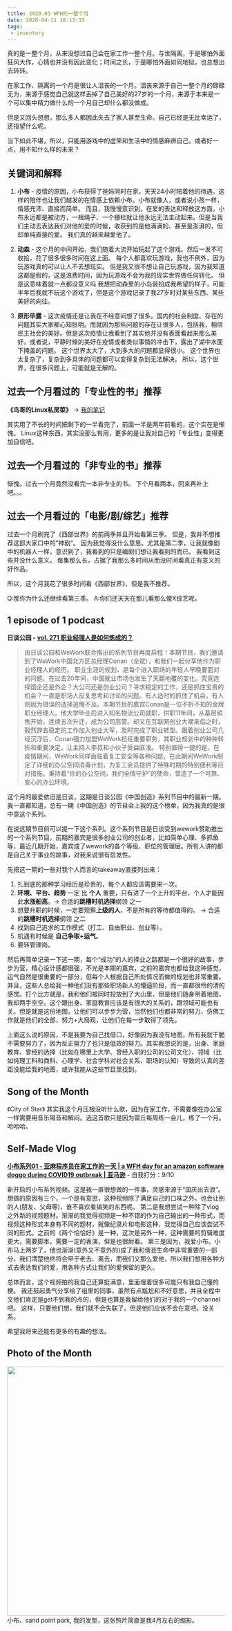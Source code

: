 ```yaml
---
title: 2020.03 WFH的一整个月
date: 2020-04-11 16:13:33
tags: 
 - inventory
---
```


真的是一整个月，从来没想过自己会在家工作一整个月。与世隔离，于是哪怕外面狂风大作，心情也并没有因此变化；时间之长，于是哪怕外面如同地狱，也总想出去转转。

在家工作、隔离的一个月是很让人沮丧的一个月。沮丧来源于自己一整个月的碌碌无为，来源于感觉自己就这样丢掉了自己美好的27岁的一个月，来源于本来是一个可以集中精力做什么的一个月自己却什么都没做成。

但是又回头想想，那么多人都因此失去了家人甚至生命。自己已经是无比幸运了，还指望什么呢。

当下如此不堪，所以，只能用游戏中的虚荣和生活中的情感麻痹自己。或者好一点，用不知什么样的未来？

<!-- more -->

## 关键词和解释

1. **小布** - 疫情的原因，小布获得了爸妈同时在家，天天24小时陪着他的待遇。这样的陪伴也让我们越发的在情感上依赖小布。小布就像人，或者说小孩一样，情感充沛、直接而简单。
而且，我慢慢意识到，在爱的表达和释放这方面，小布永远都是被动方，一根绳子、一个栅栏就让他永远无法主动起来。但是当我们主动去表达我们对他的爱的时候，收获到的是他满满的、甚至是澎湃的，但却单纯直接的爱。
我们真的越来越爱他了。

2. **动森** - 这个月的中间开始，我们随着大流开始玩起了这个游戏。然后一发不可收拾，花了很多很多时间在这上面。
每个人都喜欢玩游戏，我也不例外，因为玩游戏真的可以让人不去想现实。
但是我又很不想让自己玩游戏，因为我知道这都是假的，这是浪费时间，因为玩游戏不会为我的现实世界做任何转化。
但是这意味着就一点都没意义吗
我想把动森里的小岛装扮成我希望的样子，可能半年后我就不玩这个游戏了，但是这个游戏记录了我27岁时对某些东西、某些美好的向往。

3. **原形毕露** - 这次疫情还是让我在不经意间想了很多。国内的社会制度、存在的问题其实大家都心知肚明。而就因为那些问题的存在让很多人，包括我，相信民主社会的美好。但是这次疫情让我看到了其实他并没有表面看起来那么美好。或者说，平静时候的美好在疫情或者类似事情的冲击下，露出了湖中水面下掩盖的问题。
这个世界太大了，大到多大的问题都显得很小。
这个世界也太复杂了，复杂到多具体的问题都可以变得复杂到无法解决。
所以，这个世界，在很多问题上，可能就是无解的。

## 过去一个月看过的「专业性的书」推荐
**《鸟哥的Linux私房菜》** -> [我的笔记](https://beckdiao.github.io/books/#%E8%AF%BB%E4%B9%A6%E7%AC%94%E8%AE%B0)

其实用了不长的时间把剩下的一半看完了，前面一半是两年前看的，这个实在是惭愧。
Linux这种东西，其实没那么有用，更多的是让我对自己的「专业性」变得更加自信吧。

## 过去一个月看过的「非专业的书」推荐
惭愧。过去一个月竟然没看完一本非专业的书。
下个月看两本，回来再补上吧。。。


## 过去一个月看过的「电影/剧/综艺」推荐
过去一个月刷完了《西部世界》的前两季并且开始看第三季。
但是，我并不想推荐这部大家口中的”神剧“。
因为我觉得没什么意思。尤其是第二季，让我就像剧中的机器人一样，意识到了，我看到的只是编剧们想让我看到的而已。
我看到这些并没什么意义。
每集那么长，占据了我那么多时间从而没时间看真正有意义的好作品。

所以，这个月我花了很多时间看《西部世界》，但是我不推荐。

Q:那你为什么还继续看第三季。
A:你们还天天在那儿看那么傻X综艺呢。


## 1 episode of 1 podcast
**日谈公园 - [vol. 271 职业经理人是如何炼成的？](https://podcasts.apple.com/us/podcast/%E6%97%A5%E8%B0%88%E5%85%AC%E5%9B%AD/id1166949390#episodeGuid=http%3A%2F%2Faudio.xmcdn.com%2Fgroup77%2FM0B%2F3B%2FC6%2FwKgO3159O4yy_QhHA06KuANYjbY647.m4a)**
> 由日谈公园和WeWork联合推出的系列节目再度启程！本期节目，我们邀请到了WeWork中国北方区总经理Conan（全斌），和我们一起分享他作为职业经理人的经历。
职业生涯的规划，是每个进入职场的年轻人早晚要面对的问题。在过去20年间，中国就业市场也发生了天翻地覆的变化。究竟选择国企还是外企？大公司还是创业公司？寻求稳定的工作，还是抓住宝贵的机会？一直是职场人反复思考和讨论的问题。有人适时的抓住了机会，有人则因为错误的选择追悔不及。本期节目的嘉宾Conan是一位不折不扣的金牌职业经理人。他大学毕业后进入知名物流公司就职，供职11年间，从基层销售开始，连续五次升迁，成为公司高管。却又在互联网创业大潮来临之时，毅然辞去稳定的工作加入创业大军，及时完成了职业转型。跟着创业公司几经沉浮后，Conan强力加盟WeWork担任重要职务，其职业规划中的种种转折和重要决定，让主持人李叔和小伙子受益匪浅。
特别值得一提的是，在疫情期间，WeWork同样面临着复工安全等各种问题，在此期间WeWork制定了详细的办公空间消毒计划，为复工会员提供了特殊时期的特别便利等应对措施。秉持着“你的办公空间，我们全情守护”的使命，营造了一个可靠、安心的办公环境。


这个月的最爱依旧是日谈，这期是日谈公园《中国创造》系列节目中的最新一期。我一直都知道，总有一期《中国创造》的节目会上我的这个榜单，因为我真的是很中意这个系列。

在说这期节目前可以提一下这个系列。这个系列节目是日谈受到wework赞助推出的一个系列节目，前期的嘉宾是很多创业公司的创业者，比如简单心理、多抓鱼等，最近几期开始，嘉宾成了wework的各个等级、职位的管理层。所有人讲的都是自己关于事业的故事，对我来说很有启发性。

先把这一期的一些对我个人而言的takeaway直接列出来：
1. 扎到底的那种学习经历是珍贵的，每个人都应该需要来一次。
1. **环境、平台、趋势** 一定 比 **个人** 重要，只有进了一个上升的平台，个人才能因此**水涨船高**。-> 合适的**跳槽时机选择**纲领 之一
1. 想要升职的时候，一定要观察**上级的人**，不是所有的等待都值得的。 -> 合适的**跳槽时机选择**纲领 之二
1. 找到自己追求的工作模式（打工、自由职业、创业等）。
1. 机遇有时候是 **自己争取+运气**。
1. 要转管理岗。

然后再简单记录一下这一期，每个“成功”的人的择业之路都是一个很好的故事，步步为营，精心设计感都很强，不光是本期的嘉宾，之前的嘉宾也都给我这种感觉，运气自然是很重要的一部分，但每个人根据自己所处情况而做的规划也非常重要。并且，这些人总给我一种他们没有那些职场新人的懵逼阶段，而一直都很伶的清的感觉。打个比方就是，我和他们被同时投放到了大山里，但是他们随身带着地图，我却两手空空。这个跟出身、家庭教育应该是有很大的关系的，跟领域可能也有关。但是就是这份地图，让他们可以步步为营，当然他们也都非常的努力，仿佛工作就是他们的全部，努力+大局观，让他们在每一步取得了领先。

上面这么说的原因，不是我要为自己找借口，好像因为我没有地图，所有我就干脆不需要努力了，因为反正努力了也只是低效的努力。其实我想说的是，出身、家庭教育、曾经的选择（比如在哪里上大学、曾经入职的公司的公司文化）、领域（比如纯理工科和商科、心理学、社会学科对社会关系、职场的认知）导致的认真的差距没能给我的地图，或许我能从这些节目里找到。


## Song of the Month
《City of Star》 
其实我这个月压根没听什么歌，因为在家工作，不需要像在办公室一样需要用音乐隔音和解闷。选这首歌只是因为雷丘每周练一会儿，练了一个月。哈哈哈。

## Self-Made Vlog
**[小布系列01 - 亚麻程序员在家工作的一天 | a WFH day for an amazon software doggo during COVID19 outbreak | 亚马逊](/2020/03/22/videos/vlog-Brooklyn-01/)** - 自我打分：9/10

新开启的小布系列视频。这是我一直很想做的一件事，灵感来源于“国庆出去浪”。
想做的原因有三个，一个是有意思，这种视频除了满足自己的口味之外，也会让别的人(朋友、父母等)，谁不喜欢看搞笑的东西呢。
第二是我想尝试一种除了vlog之外新的视频题材。渐渐的我觉得视频是一种不错的作为自己输出的一种形式，而视频这种形式本身有不同的题材，就像纪录片和电影这种，我觉得自己应该尝试不同的形式。之前的《两个恰恰好》是一种，这次是另外一种，这种需要的剪辑难度更大，需要脚本，需要一定的表演，但是也很耐看。
第三是因为，我爱小布。小布马上两岁了，他也渐渐(意外又不意外的)成了我和倩芸生命中非常重要的一部分，我们清楚他终将会早于老去、离去，而我们又那么爱他，所以我们想用各种方式去表达我们的爱，用各种方式让我们的爱保留的更久。

总体而言，这个视频拍的我自己还算挺满意，里面埋着很多可能只有我自己懂的梗。
我还鼓起勇气分享给了组里的同事，虽然有点尴尬和不好意思，并且全程中文他们肯定是get不到我的点的，但是也算是我留给他们的对于我的一个channel吧。
这样，只要他们想，我们就不会失联了。但是他们应该不会在意吧。没关系。

希望我将来还能有更多的有趣的想法。

## Photo of the Month
<img src="https://personal-bucket-prod.s3-us-west-2.amazonaws.com/photos/monthly+photo/2020-03.JPG" width = "742" height = "576"/>
小布、sand point park, 我的发型，这张照片简直是我4月左右的缩影。
